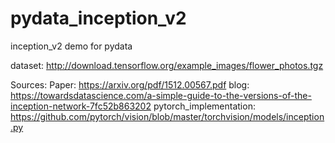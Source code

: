 # pydata_inception_v2
inception_v2 demo for pydata

dataset:
http://download.tensorflow.org/example_images/flower_photos.tgz


Sources:
Paper: https://arxiv.org/pdf/1512.00567.pdf
blog: https://towardsdatascience.com/a-simple-guide-to-the-versions-of-the-inception-network-7fc52b863202
pytorch_implementation: https://github.com/pytorch/vision/blob/master/torchvision/models/inception.py
